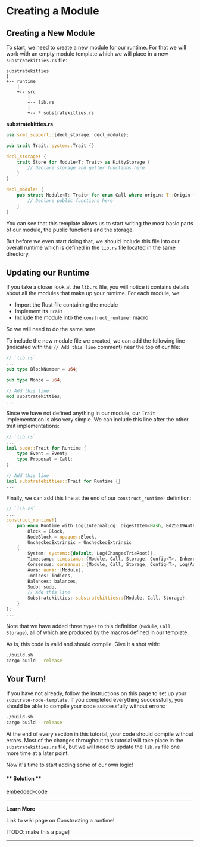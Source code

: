 Creating a Module
===

## Creating a New Module

To start, we need to create a new module for our runtime. For that we will work with an empty module template which we will place in a new `substratekitties.rs` file:

```
substratekitties
|
+-- runtime
    |
    +-- src
        |
        +-- lib.rs
        |
        +-- * substratekitties.rs
```

**substratekitties<span>.</span>rs**

```rust
use srml_support::{decl_storage, decl_module};

pub trait Trait: system::Trait {}

decl_storage! {
    trait Store for Module<T: Trait> as KittyStorage {
        // Declare storage and getter functions here
    }
}

decl_module! {
    pub struct Module<T: Trait> for enum Call where origin: T::Origin {
        // Declare public functions here
    }
}
```

You can see that this template allows us to start writing the most basic parts of our module, the public functions and the storage.

But before we even start doing that, we should include this file into our overall runtime which is defined in the `lib.rs` file located in the same directory.

## Updating our Runtime

If you take a closer look at the `lib.rs` file, you will notice it contains details about all the modules that make up your runtime. For each module, we:

- Import the Rust file containing the module
- Implement its `Trait`
- Include the module into the `construct_runtime!` macro

So we will need to do the same here.

To include the new module file we created, we can add the following line (indicated with the `// Add this line` comment) near the top of our file:

```rust
// `lib.rs`
...
pub type BlockNumber = u64;

pub type Nonce = u64;

// Add this line
mod substratekitties;
...
```

Since we have not defined anything in our module, our `Trait` implementation is also very simple. We can include this line after the other trait implementations:

```rust
// `lib.rs`
...
impl sudo::Trait for Runtime {
	type Event = Event;
	type Proposal = Call;
}

// Add this line
impl substratekitties::Trait for Runtime {}
...
```

Finally, we can add this line at the end of our `construct_runtime!` definition:

```rust
// `lib.rs`
...
construct_runtime!(
	pub enum Runtime with Log(InternalLog: DigestItem<Hash, Ed25519AuthorityId>) where
		Block = Block,
		NodeBlock = opaque::Block,
		UncheckedExtrinsic = UncheckedExtrinsic
	{
		System: system::{default, Log(ChangesTrieRoot)},
		Timestamp: timestamp::{Module, Call, Storage, Config<T>, Inherent},
		Consensus: consensus::{Module, Call, Storage, Config<T>, Log(AuthoritiesChange), Inherent},
		Aura: aura::{Module},
		Indices: indices,
		Balances: balances,
		Sudo: sudo,
		// Add this line
		Substratekitties: substratekitties::{Module, Call, Storage},
	}
);
...
```

Note that we have added three `types` to this definition (`Module`, `Call`, `Storage`), all of which are produced by the macros defined in our template.

As is, this code is valid and should compile. Give it a shot with:

```bash
./build.sh
cargo build --release
```

## Your Turn!

If you have not already, follow the instructions on this page to set up your `substrate-node-template`. If you completed everything successfully, you should be able to compile your code successfully without errors:

```bash
./build.sh
cargo build --release
```

At the end of every section in this tutorial, your code should compile without errors. Most of the changes throughout this tutorial will take place in the `substratekitties.rs` file, but we will need to update the `lib.rs` file one more time at a later point.

Now it's time to start adding some of our own logic!

<!-- tabs:start -->

#### ** Solution **

[embedded-code](./assets/1.1-finished-code.rs ':include :type=code embed-final')

<!-- tabs:end -->

---
**Learn More**

Link to wiki page on Constructing a runtime!

[TODO: make this a page]

---
